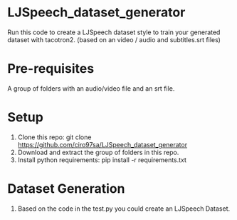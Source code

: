 # LJSpeech_dataset_generator
Run this code to create a LJSpeech dataset style to train your generated dataset with tacotron2. (based on an video / audio and subtitles.srt files)
# Pre-requisites
A group of folders with an audio/video file and an srt file.
# Setup
1. Clone this repo: git clone https://github.com/ciro97sa/LJSpeech_dataset_generator
2. Download and extract the group of folders in this repo.
3. Install python requirements: pip install -r requirements.txt
# Dataset Generation 
1. Based on the code in the test.py you could create an LJSpeech Dataset.
